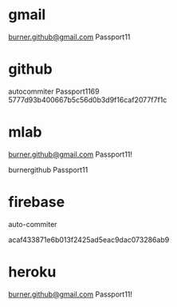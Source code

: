 # gmail
burner.github@gmail.com
Passport11

# github
autocommiter
Passport1169
5777d93b400667b5c56d0b3d9f16caf2077f7f1c

# mlab
burner.github@gmail.com
Passport11!

burnergithub
Passport11

# firebase
auto-commiter

acaf433871e6b013f2425ad5eac9dac073286ab9


# heroku
burner.github@gmail.com
Passport11!